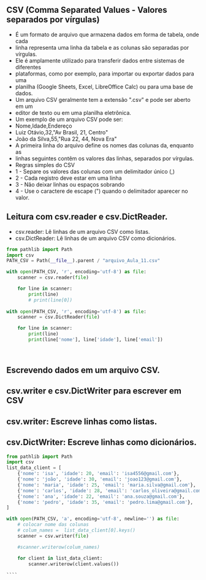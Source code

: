 ## CSV (Comma Separated Values - Valores separados por vírgulas)
- É um formato de arquivo que armazena dados em forma de tabela, onde cada
- linha representa uma linha da tabela e as colunas são separadas por vírgulas.
- Ele é amplamente utilizado para transferir dados entre sistemas de diferentes
- plataformas, como por exemplo, para importar ou exportar dados para uma
- planilha (Google Sheets, Excel, LibreOffice Calc) ou para uma base de dados.
- Um arquivo CSV geralmente tem a extensão ".csv" e pode ser aberto em um
- editor de texto ou em uma planilha eletrônica.
- Um exemplo de um arquivo CSV pode ser:
- Nome,Idade,Endereço
- Luiz Otávio,32,"Av Brasil, 21, Centro"
- João da Silva,55,"Rua 22, 44, Nova Era"
- A primeira linha do arquivo define os nomes das colunas da, enquanto as
- linhas seguintes contêm os valores das linhas, separados por vírgulas.
- Regras simples do CSV
- 1 - Separe os valores das colunas com um delimitador único (,)
- 2 - Cada registro deve estar em uma linha
- 3 - Não deixar linhas ou espaços sobrando
- 4 - Use o caractere de escape (") quando o delimitador aparecer no valor.

## Leitura com csv.reader e csv.DictReader.
- csv.reader: Lê linhas de um arquivo CSV como listas.
- csv.DictReader: Lê linhas de um arquivo CSV como dicionários.

```` python
from pathlib import Path 
import csv
PATH_CSV = Path(__file__).parent / "arquivo_Aula_11.csv"

with open(PATH_CSV, 'r', encoding='utf-8') as file:
    scanner = csv.reader(file)

    for line in scanner:
        print(line)
        # print(line[0])
  
with open(PATH_CSV, 'r', encoding='utf-8') as file:
    scanner = csv.DictReader(file)

    for line in scanner:
        print(line)
        print(line['nome'], line['idade'], line['email'])
        
        
````

## Escrevendo dados em um arquivo CSV.
## csv.writer e csv.DictWriter para escrever em CSV
## csv.writer: Escreve linhas como listas.
## csv.DictWriter: Escreve linhas como dicionários.

`````python
from pathlib import Path
import csv
list_data_client = [
    {'nome': 'isa', 'idade': 20, 'email': 'isa4556@gmail.com'},
    {'nome': 'joão', 'idade': 30, 'email': 'joao123@gmail.com'},
    {'nome': 'maria', 'idade': 25, 'email': 'maria.silva@gmail.com'},
    {'nome': 'carlos', 'idade': 28, 'email': 'carlos_oliveira@gmail.com'},
    {'nome': 'ana', 'idade': 22, 'email': 'ana.souza@gmail.com'},
    {'nome': 'pedro', 'idade': 35, 'email': 'pedro.lima@gmail.com'},
]

with open(PATH_CSV, 'a', encoding='utf-8', newline='') as file:
    # colocar nome das colunas
    # colum_names =  list_data_client[0].keys()
    scanner = csv.writer(file)

    #scanner.writerow(colum_names)

    for client in list_data_client:
        scanner.writerow(client.values())
        
````


